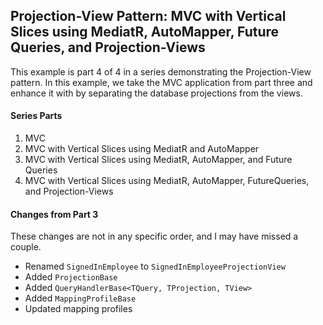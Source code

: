 ﻿## Projection-View Pattern: MVC with Vertical Slices using MediatR, AutoMapper, Future Queries, and Projection-Views

This example is part 4 of 4 in a series demonstrating the Projection-View pattern. In this example, we take the MVC application from part three and enhance it with by separating the database projections from the views.

#### Series Parts

1. MVC
2. MVC with Vertical Slices using MediatR and AutoMapper
3. MVC with Vertical Slices using MediatR, AutoMapper, and Future Queries
4. MVC with Vertical Slices using MediatR, AutoMapper, FutureQueries, and Projection-Views

#### Changes from Part 3

These changes are not in any specific order, and I may have missed a couple.

- Renamed `SignedInEmployee` to `SignedInEmployeeProjectionView`
- Added `ProjectionBase`
- Added `QueryHandlerBase<TQuery, TProjection, TView>`
- Added `MappingProfileBase`
- Updated mapping profiles
